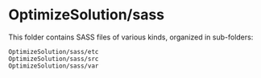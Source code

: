 # OptimizeSolution/sass

This folder contains SASS files of various kinds, organized in sub-folders:

    OptimizeSolution/sass/etc
    OptimizeSolution/sass/src
    OptimizeSolution/sass/var

